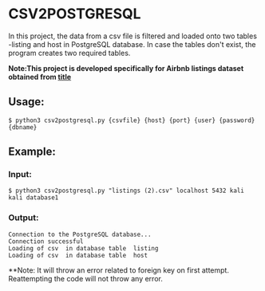# CSV2POSTGRESQL

In this project, the data from a csv file is filtered and loaded onto two tables -listing and host in PostgreSQL database. In case the tables don't exist, the program creates two required tables.

**Note:This project is developed specifically for Airbnb listings dataset obtained from [title](http://insideairbnb.com/)**


## Usage:
`$ python3 csv2postgresql.py {csvfile} {host} {port} {user} {password} {dbname}`

## Example:
### Input:
`$ python3 csv2postgresql.py "listings (2).csv" localhost 5432 kali kali database1`

### Output:
```
Connection to the PostgreSQL database...
Connection successful
Loading of csv  in database table  listing
Loading of csv  in database table  host
```


**Note: It will throw an error related to foreign key on first attempt. Reattempting the code will not throw any error.



